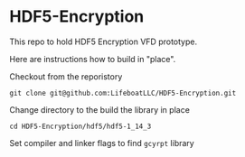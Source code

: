 # HDF5-Encryption
This repo to hold HDF5 Encryption VFD prototype.

Here are instructions how to build in "place".

Checkout from the reporistory

`git clone git@github.com:LifeboatLLC/HDF5-Encryption.git`

Change directory to the build the library in place

`cd HDF5-Encryption/hdf5/hdf5-1_14_3`

Set compiler and linker flags to find `gcyrpt` library
